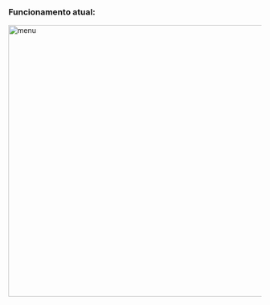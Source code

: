 
### Funcionamento atual:

<img src="./gifs_readme/pagina-produtos.gif" alt="menu" width="800" height="540"/>